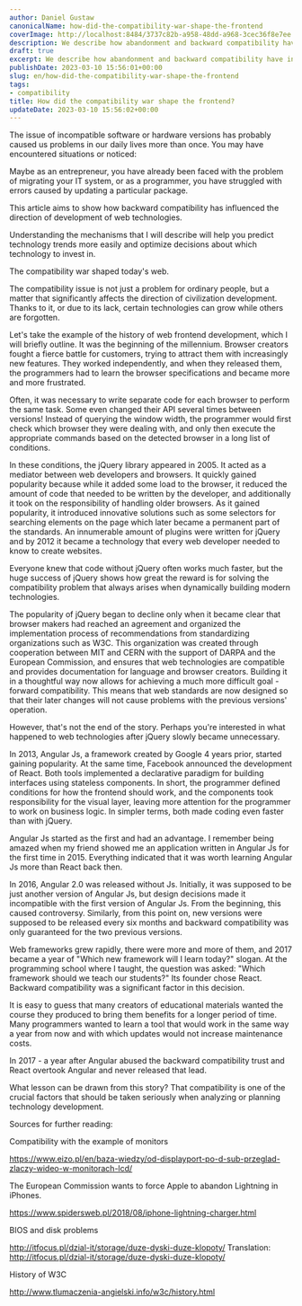 ```yaml
---
author: Daniel Gustaw
canonicalName: how-did-the-compatibility-war-shape-the-frontend
coverImage: http://localhost:8484/3737c82b-a958-48dd-a968-3cec36f8e7ee.avif
description: We describe how abandonment and backward compatibility have influenced the direction of development in web technologies.
draft: true
excerpt: We describe how abandonment and backward compatibility have influenced the direction of development in web technologies.
publishDate: 2023-03-10 15:56:01+00:00
slug: en/how-did-the-compatibility-war-shape-the-frontend
tags:
- compatibility
title: How did the compatibility war shape the frontend?
updateDate: 2023-03-10 15:56:02+00:00
---
```


The issue of incompatible software or hardware versions has probably caused us problems in our daily lives more than once. You may have encountered situations or noticed:

Maybe as an entrepreneur, you have already been faced with the problem of migrating your IT system, or as a programmer, you have struggled with errors caused by updating a particular package.

This article aims to show how backward compatibility has influenced the direction of development of web technologies.

Understanding the mechanisms that I will describe will help you predict technology trends more easily and optimize decisions about which technology to invest in.

The compatibility war shaped today's web.

The compatibility issue is not just a problem for ordinary people, but a matter that significantly affects the direction of civilization development. Thanks to it, or due to its lack, certain technologies can grow while others are forgotten.

Let's take the example of the history of web frontend development, which I will briefly outline. It was the beginning of the millennium. Browser creators fought a fierce battle for customers, trying to attract them with increasingly new features. They worked independently, and when they released them, the programmers had to learn the browser specifications and became more and more frustrated.

Often, it was necessary to write separate code for each browser to perform the same task. Some even changed their API several times between versions! Instead of querying the window width, the programmer would first check which browser they were dealing with, and only then execute the appropriate commands based on the detected browser in a long list of conditions.

In these conditions, the jQuery library appeared in 2005. It acted as a mediator between web developers and browsers. It quickly gained popularity because while it added some load to the browser, it reduced the amount of code that needed to be written by the developer, and additionally it took on the responsibility of handling older browsers. As it gained popularity, it introduced innovative solutions such as some selectors for searching elements on the page which later became a permanent part of the standards. An innumerable amount of plugins were written for jQuery and by 2012 it became a technology that every web developer needed to know to create websites.

Everyone knew that code without jQuery often works much faster, but the huge success of jQuery shows how great the reward is for solving the compatibility problem that always arises when dynamically building modern technologies.

The popularity of jQuery began to decline only when it became clear that browser makers had reached an agreement and organized the implementation process of recommendations from standardizing organizations such as W3C. This organization was created through cooperation between MIT and CERN with the support of DARPA and the European Commission, and ensures that web technologies are compatible and provides documentation for language and browser creators. Building it in a thoughtful way now allows for achieving a much more difficult goal - forward compatibility. This means that web standards are now designed so that their later changes will not cause problems with the previous versions' operation.

However, that's not the end of the story. Perhaps you're interested in what happened to web technologies after jQuery slowly became unnecessary.

In 2013, Angular Js, a framework created by Google 4 years prior, started gaining popularity. At the same time, Facebook announced the development of React. Both tools implemented a declarative paradigm for building interfaces using stateless components. In short, the programmer defined conditions for how the frontend should work, and the components took responsibility for the visual layer, leaving more attention for the programmer to work on business logic. In simpler terms, both made coding even faster than with jQuery.

Angular Js started as the first and had an advantage. I remember being amazed when my friend showed me an application written in Angular Js for the first time in 2015. Everything indicated that it was worth learning Angular Js more than React back then.

In 2016, Angular 2.0 was released without Js. Initially, it was supposed to be just another version of Angular Js, but design decisions made it incompatible with the first version of Angular Js. From the beginning, this caused controversy. Similarly, from this point on, new versions were supposed to be released every six months and backward compatibility was only guaranteed for the two previous versions.

Web frameworks grew rapidly, there were more and more of them, and 2017 became a year of "Which new framework will I learn today?" slogan. At the programming school where I taught, the question was asked: "Which framework should we teach our students?" Its founder chose React. Backward compatibility was a significant factor in this decision.

It is easy to guess that many creators of educational materials wanted the course they produced to bring them benefits for a longer period of time. Many programmers wanted to learn a tool that would work in the same way a year from now and with which updates would not increase maintenance costs.

In 2017 - a year after Angular abused the backward compatibility trust and React overtook Angular and never released that lead.

What lesson can be drawn from this story? That compatibility is one of the crucial factors that should be taken seriously when analyzing or planning technology development.

Sources for further reading:

Compatibility with the example of monitors

https://www.eizo.pl/en/baza-wiedzy/od-displayport-po-d-sub-przeglad-zlaczy-wideo-w-monitorach-lcd/

The European Commission wants to force Apple to abandon Lightning in iPhones.

https://www.spidersweb.pl/2018/08/iphone-lightning-charger.html

BIOS and disk problems

http://itfocus.pl/dzial-it/storage/duze-dyski-duze-klopoty/ Translation: http://itfocus.pl/dzial-it/storage/duze-dyski-duze-klopoty/

History of W3C

http://www.tlumaczenia-angielski.info/w3c/history.html
